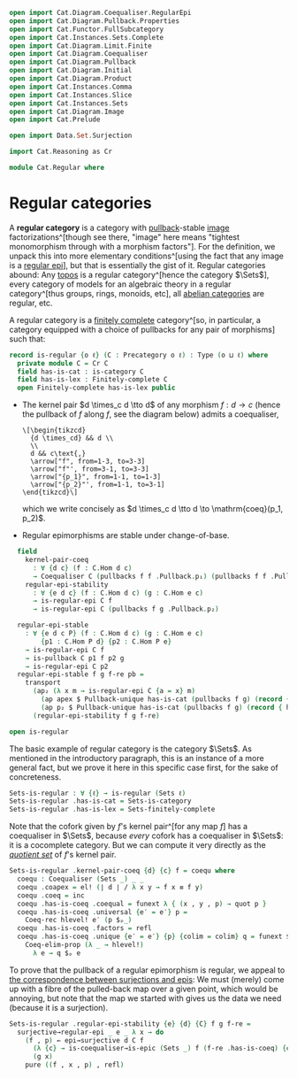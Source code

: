 ```agda
open import Cat.Diagram.Coequaliser.RegularEpi
open import Cat.Diagram.Pullback.Properties
open import Cat.Functor.FullSubcategory
open import Cat.Instances.Sets.Complete
open import Cat.Diagram.Limit.Finite
open import Cat.Diagram.Coequaliser
open import Cat.Diagram.Pullback
open import Cat.Diagram.Initial
open import Cat.Diagram.Product
open import Cat.Instances.Comma
open import Cat.Instances.Slice
open import Cat.Instances.Sets
open import Cat.Diagram.Image
open import Cat.Prelude

open import Data.Set.Surjection

import Cat.Reasoning as Cr

module Cat.Regular where
```

<!--
```agda
open is-regular-epi
open is-coequaliser
open Coequaliser
open is-pullback
open Pullback
open Initial
open /-Hom
open /-Obj
open ↓Obj
open ↓Hom
```
-->

# Regular categories

A **regular category** is a category with [pullback]-stable [image]
factorizations^[though see there, "image" here means "tightest
monomorphism through with a morphism factors"]. For the definition, we
unpack this into more elementary conditions^[using the fact that any
image is a [regular epi]], but that is essentially the gist of it.
Regular categories abound: Any [topos] is a regular category^[hence the
category $\Sets$], every category of models for an algebraic theory in a
regular category^[thus groups, rings, monoids, etc], all [abelian
categories] are regular, etc.

[pullback]: Cat.Diagram.Pullback.html
[image]: Cat.Diagram.Image.html
[regular epi]: Cat.Diagram.Coequaliser.RegularEpi.html
[topos]: Topoi.Base.html
[abelian categories]: Cat.Abelian.Base.html

A regular category is a [finitely complete] category^[so, in particular,
a category equipped with a choice of pullbacks for any pair of
morphisms] such that:

[finitely complete]: Cat.Diagram.Pullback.html

```agda
record is-regular {o ℓ} (C : Precategory o ℓ) : Type (o ⊔ ℓ) where
  private module C = Cr C
  field has-is-cat : is-category C
  field has-is-lex : Finitely-complete C
  open Finitely-complete has-is-lex public
```

- The kernel pair $d \times_c d \tto d$ of any morphism $f : d \to c$
(hence the pullback of $f$ along $f$, see the diagram below) admits a
coequaliser,

  ~~~{.quiver}
  \[\begin{tikzcd}
    {d \times_cd} && d \\
    \\
    d && c\text{,}
    \arrow["f", from=1-3, to=3-3]
    \arrow["f"', from=3-1, to=3-3]
    \arrow["{p_1}", from=1-1, to=1-3]
    \arrow["{p_2}"', from=1-1, to=3-1]
  \end{tikzcd}\]
  ~~~

  which we write concisely as $d \times_c d \tto d \to
  \mathrm{coeq}(p_1, p_2)$.

- Regular epimorphisms are stable under change-of-base.

```agda
  field
    kernel-pair-coeq
      : ∀ {d c} (f : C.Hom d c)
      → Coequaliser C (pullbacks f f .Pullback.p₁) (pullbacks f f .Pullback.p₂)
    regular-epi-stability
      : ∀ {e d c} (f : C.Hom d c) (g : C.Hom e c)
      → is-regular-epi C f
      → is-regular-epi C (pullbacks f g .Pullback.p₂)

  regular-epi-stable
    : ∀ {e d c P} (f : C.Hom d c) (g : C.Hom e c)
        {p1 : C.Hom P d} {p2 : C.Hom P e}
    → is-regular-epi C f
    → is-pullback C p1 f p2 g
    → is-regular-epi C p2
  regular-epi-stable f g f-re pb =
    transport
      (ap₂ (λ x m → is-regular-epi C {a = x} m)
        (ap apex $ Pullback-unique has-is-cat (pullbacks f g) (record { has-is-pb = pb }))
        (ap p₂ $ Pullback-unique has-is-cat (pullbacks f g) (record { has-is-pb = pb })))
      (regular-epi-stability f g f-re)

open is-regular
```

The basic example of regular category is the category $\Sets$. As
mentioned in the introductory paragraph, this is an instance of a more
general fact, but we prove it here in this specific case first, for the
sake of concreteness.

```agda
Sets-is-regular : ∀ {ℓ} → is-regular (Sets ℓ)
Sets-is-regular .has-is-cat = Sets-is-category
Sets-is-regular .has-is-lex = Sets-finitely-complete
```

Note that the cofork given by $f$'s kernel pair^[for any map $f$] has a
coequaliser in $\Sets$, because _every_ cofork has a coequaliser in
$\Sets$: it is a cocomplete category. But we can compute it very
directly as the [_quotient set_] of $f$'s kernel pair.

[_quotient set_]: Data.Set.Coequaliser.html#quotients

```agda
Sets-is-regular .kernel-pair-coeq {d} {c} f = coequ where
  coequ : Coequaliser (Sets _) _ _
  coequ .coapex = el! (∣ d ∣ / λ x y → f x ≡ f y)
  coequ .coeq = inc
  coequ .has-is-coeq .coequal = funext λ { (x , y , p) → quot p }
  coequ .has-is-coeq .universal {e′ = e′} p =
    Coeq-rec hlevel! e′ (p $ₚ_)
  coequ .has-is-coeq .factors = refl
  coequ .has-is-coeq .unique {e′ = e′} {p} {colim = colim} q = funext $
    Coeq-elim-prop (λ _ → hlevel!)
      λ e → q $ₚ e
```

To prove that the pullback of a regular epimorphism is regular, we
appeal to [the correspondence between surjections and epis][epi]: We
must (merely) come up with a fibre of the pulled-back map over a given
point, which would be annoying, but note that the map we started with
gives us the data we need (because it is a surjection).

[epi]: Data.Set.Surjection.html

```agda
Sets-is-regular .regular-epi-stability {e} {d} {C} f g f-re =
  surjective→regular-epi _ e _ λ x → do
    (f , p) ← epi→surjective d C f
      (λ {c} → is-coequaliser→is-epic (Sets _) f (f-re .has-is-coeq) {c = c})
      (g x)
    pure ((f , x , p) , refl)
```
